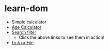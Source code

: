 # learn-dom

+ [Simple calculator](https://yashs2399.github.io/learn-dom/calculator.html)
+ [Age Calculator](https://yashs2399.github.io/learn-dom/ageCalculator.html)
+ [Search filter](https://yashs2399.github.io/learn-dom/searchfilter.html)
  - Click the above links to see them in action!
+ [Link or File](https://yashs2399.github.io/learn-dom/requireThisOrThat.html)
